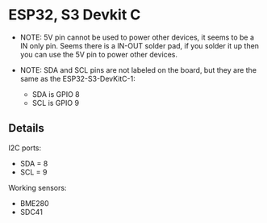 # ESP32, S3 Devkit C

- NOTE: 5V pin cannot be used to power other devices, it seems to be a IN only pin.
  Seems there is a IN-OUT solder pad, if you solder it up then you can use the 
  5V pin to power other devices.

- NOTE: SDA and SCL pins are not labeled on the board, but they are the same as the ESP32-S3-DevKitC-1:
  - SDA is GPIO 8
  - SCL is GPIO 9

## Details

I2C ports: 

- SDA = 8
- SCL = 9

Working sensors:

- BME280 
- SDC41
